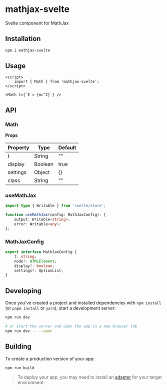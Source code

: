 # mathjax-svelte

Svelte component for MathJax

## Installation

```bash
npm i mathjax-svelte
```

## Usage

```svelte
<script>
	import { Math } from 'mathjax-svelte';
</script>

<Math t={`E = {mc^2}`} />
```

## API

### Math

**Props**

| Property | Type    | Default |
| -------- | ------- | ------- |
| t        | String  | ""      |
| display  | Boolean | true    |
| settings | Object  | {}      |
| class    | String  | ""      |

### useMathJax

```typescript
import type { Writable } from 'svelte/store';

function useMathJax(config: MathJaxConfig): {
	output: Writable<string>;
	error: Writable<any>;
};
```

### MathJaxConfig

```typescript
export interface MathJaxConfig {
	t: string;
	node?: HTMLElement;
	display?: boolean;
	settings?: OptionList;
}
```

## Developing

Once you've created a project and installed dependencies with `npm install` (or `pnpm install` or `yarn`), start a development server:

```bash
npm run dev

# or start the server and open the app in a new browser tab
npm run dev -- --open
```

## Building

To create a production version of your app:

```bash
npm run build
```

> To deploy your app, you may need to install an [adapter](https://kit.svelte.dev/docs/adapters) for your target environment.
